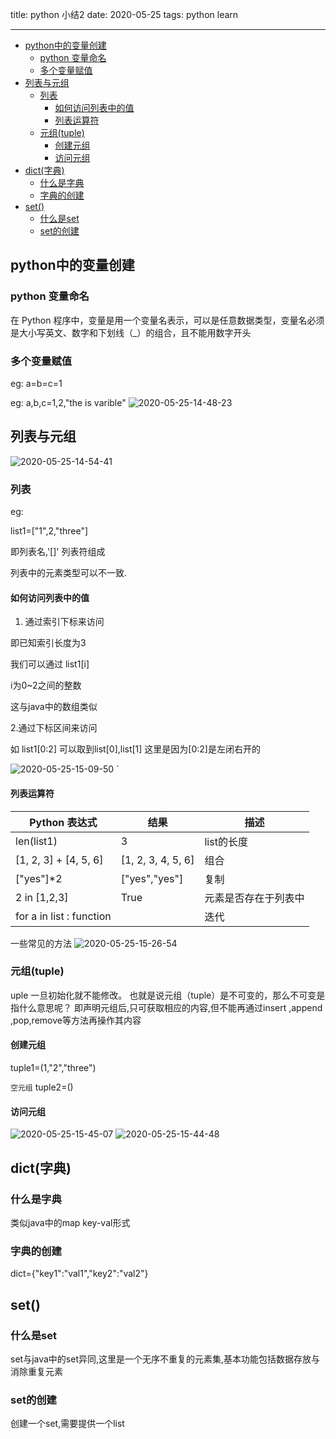 title: python 小结2
date: 2020-05-25
tags: python learn

---

<!--more-->

<!-- TOC -->

- [python中的变量创建](#python中的变量创建)
    - [python 变量命名](#python-变量命名)
    - [多个变量赋值](#多个变量赋值)
- [列表与元组](#列表与元组)
    - [列表](#列表)
        - [如何访问列表中的值](#如何访问列表中的值)
        - [列表运算符](#列表运算符)
    - [元组(tuple)](#元组tuple)
        - [创建元组](#创建元组)
        - [访问元组](#访问元组)
- [dict(字典)](#dict字典)
    - [什么是字典](#什么是字典)
    - [字典的创建](#字典的创建)
- [set()](#set)
    - [什么是set](#什么是set)
    - [set的创建](#set的创建)

<!-- /TOC -->

## python中的变量创建

### python 变量命名
在 Python 程序中，变量是用一个变量名表示，可以是任意数据类型，变量名必须是大小写英文、数字和下划线（_）的组合，且不能用数字开头

### 多个变量赋值


eg:
a=b=c=1

eg:
a,b,c=1,2,"the is varible"
![2020-05-25-14-48-23](http://img.wqkenqing.ren/2020-05-25-14-48-23.png)



## 列表与元组

![2020-05-25-14-54-41](http://img.wqkenqing.ren/2020-05-25-14-54-41.png)

### 列表

eg:

list1=["1",2,"three"]

即列表名,'[]' 列表符组成

列表中的元素类型可以不一致.

#### 如何访问列表中的值

1. 通过索引下标来访问

即已知索引长度为3

我们可以通过
list1[i]

i为0~2之间的整数

这与java中的数组类似


2.通过下标区间来访问

如 list1[0:2]
可以取到list[0],list[1]
这里是因为[0:2]是左闭右开的

![2020-05-25-15-09-50](http://img.wqkenqing.ren/2020-05-25-15-09-50.png)
`

#### 列表运算符

|  Python 表达式     |  结果     |   描述  |
|  ---  |  ---  |  ---  |
|  len(list1)     | 3      |    list的长度   |
|[1, 2, 3] + [4, 5, 6]	       | [1, 2, 3, 4, 5, 6]	      |    组合   |
|   ["yes"]*2   |["yes","yes"]       |      复制 |
|   2 in [1,2,3]   | True      |    元素是否存在于列表中  |
|  for a in list : function  |        |      迭代|


一些常见的方法
![2020-05-25-15-26-54](http://img.wqkenqing.ren/2020-05-25-15-26-54.png)

### 元组(tuple)

uple 一旦初始化就不能修改。 也就是说元组（tuple）是不可变的，那么不可变是指什么意思呢？
即声明元组后,只可获取相应的内容,但不能再通过insert ,append ,pop,remove等方法再操作其内容

#### 创建元组

tuple1=(1,"2","three")

`空元组`
tuple2=()

#### 访问元组

![2020-05-25-15-45-07](http://img.wqkenqing.ren/2020-05-25-15-45-07.png)
![2020-05-25-15-44-48](http://img.wqkenqing.ren/2020-05-25-15-44-48.png)

## dict(字典)

### 什么是字典

类似java中的map key-val形式


### 字典的创建

dict={"key1":"val1","key2":"val2"}



## set()

### 什么是set
set与java中的set异同,这里是一个无序不重复的元素集,基本功能包括数据存放与消除重复元素

### set的创建

创建一个set,需要提供一个list



